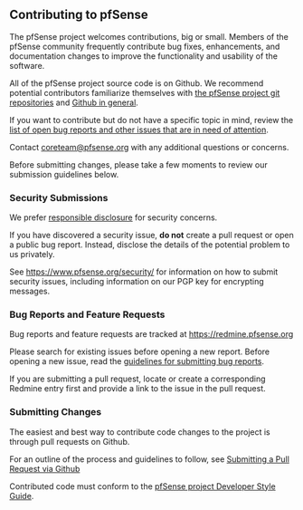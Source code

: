 ## Contributing to pfSense


The pfSense project welcomes contributions, big or small. Members of the pfSense community frequently contribute bug fixes, enhancements, and documentation changes to improve the functionality and usability of the software.

All of the pfSense project source code is on Github. We recommend potential contributors familiarize themselves with [the pfSense project git repositories](https://github.com/pfsense) and [Github in general](https://help.github.com).

If you want to contribute but do not have a specific topic in mind, review the [list of open bug reports and other issues that are in need of attention](https://redmine.pfsense.org/projects/pfsense/issues).

Contact [coreteam@pfsense.org](mailto:coreteam@pfsense.org "Mail to coreteam@pfsense.org") with any additional questions or concerns.

Before submitting changes, please take a few moments to review our submission guidelines below.

### **Security Submissions**

We prefer [responsible disclosure](https://en.wikipedia.org/wiki/Responsible_disclosure) for security concerns.

If you have discovered a security issue, **do not** create a pull request or open a public bug report. Instead, disclose the details of the potential problem to us privately.

See https://www.pfsense.org/security/ for information on how to submit security issues, including information on our PGP key for encrypting messages.

### **Bug Reports and Feature Requests**

Bug reports and feature requests are tracked at https://redmine.pfsense.org

Please search for existing issues before opening a new report. Before opening a new issue, read the [guidelines for submitting bug reports](https://doc.pfsense.org/index.php/Bug_reporting).

If you are submitting a pull request, locate or create a corresponding Redmine entry first and provide a link to the issue in the pull request.

### **Submitting Changes**

The easiest and best way to contribute code changes to the project is through pull requests on Github.

For an outline of the process and guidelines to follow, see [Submitting a Pull Request via Github](https://doc.pfsense.org/index.php/Submitting_a_Pull_Request_via_Github)

Contributed code must conform to the [pfSense project Developer Style Guide](https://doc.pfsense.org/index.php/Developer_Style_Guide).

